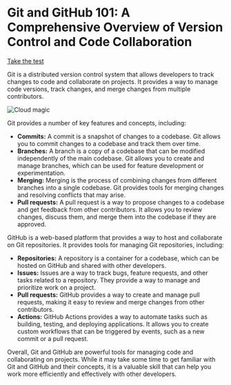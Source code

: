 # Git and GitHub 101: A Comprehensive Overview of Version Control and Code Collaboration

[Take the test](test/test.md)

Git is a distributed version control system that allows developers to track changes to code and collaborate on projects. It provides a way to manage code versions, track changes, and merge changes from multiple contributors.

![Cloud magic](https://user-images.githubusercontent.com/19922556/218705587-4e983a5f-f829-4c32-af91-8e10f6d3cf93.png)

Git provides a number of key features and concepts, including:

* **Commits:** A commit is a snapshot of changes to a codebase. Git allows you to commit changes to a codebase and track them over time.
* **Branches:** A branch is a copy of a codebase that can be modified independently of the main codebase. Git allows you to create and manage branches, which can be used for feature development or experimentation.
* **Merging:** Merging is the process of combining changes from different branches into a single codebase. Git provides tools for merging changes and resolving conflicts that may arise.
* **Pull requests:** A pull request is a way to propose changes to a codebase and get feedback from other contributors. It allows you to review changes, discuss them, and merge them into the codebase if they are approved.

GitHub is a web-based platform that provides a way to host and collaborate on Git repositories. It provides tools for managing Git repositories, including:

* **Repositories:** A repository is a container for a codebase, which can be hosted on GitHub and shared with other developers.
* **Issues:** Issues are a way to track bugs, feature requests, and other tasks related to a repository. They provide a way to manage and prioritize work on a project.
* **Pull requests:** GitHub provides a way to create and manage pull requests, making it easy to review and merge changes from other contributors.
* **Actions:** GitHub Actions provides a way to automate tasks such as building, testing, and deploying applications. It allows you to create custom workflows that can be triggered by events, such as a new commit or a pull request.

Overall, Git and GitHub are powerful tools for managing code and collaborating on projects. While it may take some time to get familiar with Git and GitHub and their concepts, it is a valuable skill that can help you work more efficiently and effectively with other developers.
